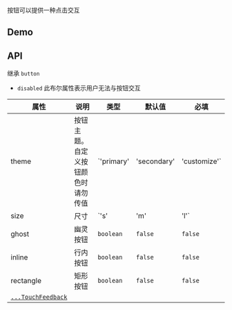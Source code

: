 按钮可以提供一种点击交互

## Demo

## API

继承 `button`

-   `disabled` 此布尔属性表示用户无法与按钮交互

| 属性 | 说明 | 类型 | 默认值 | 必填 |
| --- | --- | --- | --- | --- |
| theme | 按钮主题。自定义按钮颜色时请勿传值 | `'primary' | 'secondary' | 'customize'` | `'customize'` | `false` |
| size | 尺寸 | `'s' | 'm' | 'l'` | `'l'` | `false` |
| ghost | 幽灵按钮 | `boolean` | `false` | `false` |
| inline | 行内按钮 | `boolean` | `false` | `false` |
| rectangle | 矩形按钮 | `boolean` | `false` | `false` |
| [`...TouchFeedback`](#/document/TouchFeedback) |  |  |  |  |
